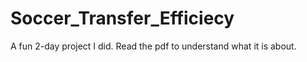 # Soccer_Transfer_Efficiecy

A fun 2-day project I did.
Read the pdf to understand what it is about.
